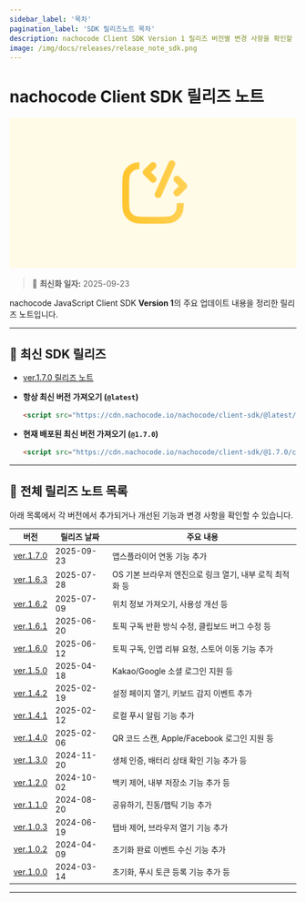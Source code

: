 ```yaml
---
sidebar_label: '목차'
pagination_label: 'SDK 릴리즈노트 목차'
description: nachocode Client SDK Version 1 릴리즈 버전별 변경 사항을 확인할 수 있습니다.
image: /img/docs/releases/release_note_sdk.png
---
```


# nachocode Client SDK 릴리즈 노트

![sdk](/img/docs/releases/release_note_sdk.png)

> 🔔 **최신화 일자:** 2025-09-23

nachocode JavaScript Client SDK **Version 1**의 주요 업데이트 내용을 정리한 릴리즈 노트입니다.

---

## 🚀 최신 SDK 릴리즈

- [ver.1.7.0 릴리즈 노트](./release-v-1-7-0)

- **항상 최신 버전 가져오기 (`@latest`)**

  ```html
  <script src="https://cdn.nachocode.io/nachocode/client-sdk/@latest/client-sdk.min.js"></script>
  ```

- **현재 배포된 최신 버전 가져오기 (`@1.7.0`)**

  ```html
  <script src="https://cdn.nachocode.io/nachocode/client-sdk/@1.7.0/client-sdk.min.js"></script>
  ```

---

## 📖 전체 릴리즈 노트 목록

아래 목록에서 각 버전에서 추가되거나 개선된 기능과 변경 사항을 확인할 수 있습니다.

| 버전                           | 릴리즈 날짜 | 주요 내용                                                |
| ------------------------------ | ----------- | -------------------------------------------------------- |
| [ver.1.7.0](./release-v-1-7-0) | 2025-09-23  | 앱스플라이어 연동 기능 추가                              |
| [ver.1.6.3](./release-v-1-6-3) | 2025-07-28  | OS 기본 브라우저 엔진으로 링크 열기, 내부 로직 최적화 등 |
| [ver.1.6.2](./release-v-1-6-2) | 2025-07-09  | 위치 정보 가져오기, 사용성 개선 등                       |
| [ver.1.6.1](./release-v-1-6-1) | 2025-06-20  | 토픽 구독 반환 방식 수정, 클립보드 버그 수정 등          |
| [ver.1.6.0](./release-v-1-6-0) | 2025-06-12  | 토픽 구독, 인앱 리뷰 요청, 스토어 이동 기능 추가         |
| [ver.1.5.0](./release-v-1-5-0) | 2025-04-18  | Kakao/Google 소셜 로그인 지원 등                         |
| [ver.1.4.2](./release-v-1-4-2) | 2025-02-19  | 설정 페이지 열기, 키보드 감지 이벤트 추가                |
| [ver.1.4.1](./release-v-1-4-1) | 2025-02-12  | 로컬 푸시 알림 기능 추가                                 |
| [ver.1.4.0](./release-v-1-4-0) | 2025-02-06  | QR 코드 스캔, Apple/Facebook 로그인 지원 등              |
| [ver.1.3.0](./release-v-1-3-0) | 2024-11-20  | 생체 인증, 배터리 상태 확인 기능 추가 등                 |
| [ver.1.2.0](./release-v-1-2-0) | 2024-10-02  | 백키 제어, 내부 저장소 기능 추가 등                      |
| [ver.1.1.0](./release-v-1-1-0) | 2024-08-20  | 공유하기, 진동/햅틱 기능 추가                            |
| [ver.1.0.3](./release-v-1-0-3) | 2024-06-19  | 탭바 제어, 브라우저 열기 기능 추가                       |
| [ver.1.0.2](./release-v-1-0-2) | 2024-04-09  | 초기화 완료 이벤트 수신 기능 추가                        |
| [ver.1.0.0](./release-v-1-0-0) | 2024-03-14  | 초기화, 푸시 토큰 등록 기능 추가 등                      |

---
